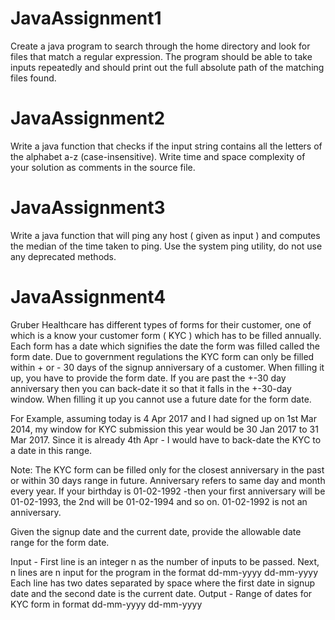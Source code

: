 # JavaAssignment1
Create a java program to search through the home directory and look for files that match a regular expression. 
The program should be able to take inputs repeatedly and should print out the full absolute path of the matching files found.

# JavaAssignment2
Write a java function that checks if the input string contains all the letters of the alphabet a-z (case-insensitive). 
Write time and space complexity of your solution as comments in the source file.

# JavaAssignment3
Write a java function that will ping any host ( given as input ) and computes the median of the time taken to ping.
Use the system ping utility, do not use any deprecated methods.

# JavaAssignment4
Gruber Healthcare has different types of forms for their customer, one of which is a know your customer form ( KYC ) which has to be filled annually. Each form has a date which signifies the date the form was filled called the form date.
Due to government regulations the KYC form can only be filled within + or - 30 days of the signup anniversary of a customer. When filling it up, you have to provide the form date. If you are past the +-30 day anniversary then you can back-date it so that it falls in the +-30-day window. When filling it up you cannot use a future date for the form date.

For Example, assuming today is 4 Apr 2017 and I had signed up on 1st Mar 2014, my window for KYC submission this year would be 30 Jan 2017 to 31 Mar 2017. Since it is already 4th Apr - I would have to back-date the KYC to a date in this range.

Note: The KYC form can be filled only for the closest anniversary in the past or within 30 days range in future.
Anniversary refers to same day and month every year. If your birthday is 01-02-1992 -then your first anniversary will be 01-02-1993, the 2nd will be 01-02-1994 and so on. 01-02-1992 is not an anniversary.

Given the signup date and the current date, provide the allowable date range for the form date.

Input - First line is an integer n as the number of inputs to be passed. Next, n lines are n input for the program in the format dd-mm-yyyy dd-mm-yyyy Each line has two dates separated by space where the first date in signup date and the second date is the current date.
Output - Range of dates for KYC form in format dd-mm-yyyy dd-mm-yyyy

